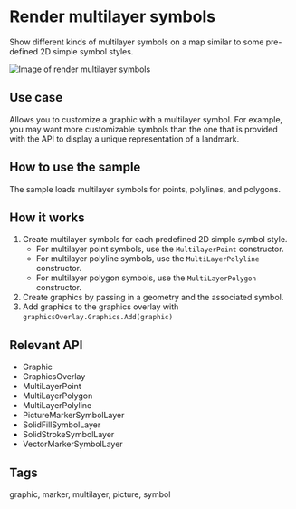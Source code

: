 # Render multilayer symbols

Show different kinds of multilayer symbols on a map similar to some pre-defined 2D simple symbol styles.

![Image of render multilayer symbols](MultilayerSymbolRenderer.jpg)

## Use case

Allows you to customize a graphic with a multilayer symbol. For example, you may want more customizable symbols than the one that is provided with the API to display a unique representation of a landmark.

## How to use the sample

The sample loads multilayer symbols for points, polylines, and polygons.

## How it works

1. Create multilayer symbols for each predefined 2D simple symbol style.
    * For multilayer point symbols, use the `MultilayerPoint` constructor.
    * For multilayer polyline symbols, use the `MultiLayerPolyline` constructor.
    * For multilayer polygon symbols, use the `MultiLayerPolygon` constructor.
2. Create graphics by passing in a geometry and the associated symbol.
3. Add graphics to the graphics overlay with `graphicsOverlay.Graphics.Add(graphic)`

## Relevant API

* Graphic
* GraphicsOverlay
* MultiLayerPoint
* MultiLayerPolygon
* MultiLayerPolyline
* PictureMarkerSymbolLayer
* SolidFillSymbolLayer
* SolidStrokeSymbolLayer
* VectorMarkerSymbolLayer

## Tags

graphic, marker, multilayer, picture, symbol
